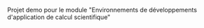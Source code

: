 Projet demo pour le module "Environnements de développements d'application de calcul scientifique"

